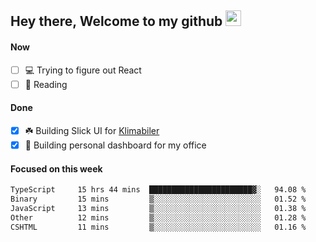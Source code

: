 ## Hey there, Welcome to my github <img src="https://media.giphy.com/media/hvRJCLFzcasrR4ia7z/giphy.gif" width="25px">

#### Now
- [ ] 💻 Trying to figure out React
- [ ] 📕 Reading

#### Done
- [x] ☘️ Building Slick UI for [Klimabiler](https://klimabiler.dk)
- [x] 🚀 Building personal dashboard for my office
 
 #### Focused on this week
<!--START_SECTION:waka-->

```txt
TypeScript     15 hrs 44 mins  ███████████████████████▓░   94.08 %
Binary         15 mins         ▒░░░░░░░░░░░░░░░░░░░░░░░░   01.52 %
JavaScript     13 mins         ▒░░░░░░░░░░░░░░░░░░░░░░░░   01.38 %
Other          12 mins         ▒░░░░░░░░░░░░░░░░░░░░░░░░   01.28 %
CSHTML         11 mins         ▒░░░░░░░░░░░░░░░░░░░░░░░░   01.16 %
```

<!--END_SECTION:waka-->

